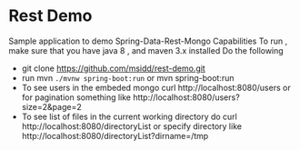 # Rest Demo
Sample application to demo Spring-Data-Rest-Mongo Capabilities
To run , make sure that you have java 8 , and maven 3.x installed
Do the following
* git clone https://github.com/msidd/rest-demo.git
*  run mvn `./mvnw spring-boot:run` or mvn spring-boot:run
*  To see users in the embeded mongo curl http://localhost:8080/users  or for pagination  something like http://localhost:8080/users?size=2&page=2
*  To see list of files in the current working directory do curl http://localhost:8080/directoryList or specify directory like http://localhost:8080/directoryList?dirname=/tmp

